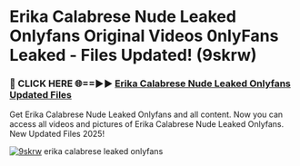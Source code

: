 # Erika Calabrese Nude Leaked Onlyfans Original Videos 0nlyFans Leaked - Files Updated! (9skrw)

<h3>🔴 CLICK HERE 🌐==►► <a href="https://tinyurl.com/2wckxsce" rel="nofollow">Erika Calabrese Nude Leaked Onlyfans Updated Files</a></h3>

Get Erika Calabrese Nude Leaked Onlyfans and all content. Now you can access all videos and pictures of Erika Calabrese Nude Leaked Onlyfans. New Updated Files 2025!

[![9skrw](https://i.imgur.com/AFduVYN.gif)](https://tinyurl.com/2wckxsce)
erika calabrese leaked onlyfans